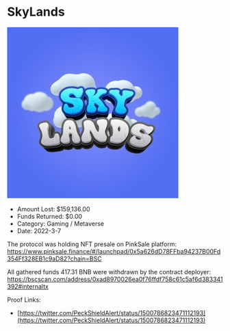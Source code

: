 # SkyLands
![SkyLands](/rektimages/SkyLands.png)
- Amount Lost: $159,136.00
- Funds Returned: $0.00
- Category: Gaming / Metaverse
- Date: 2022-3-7

The protocol was holding NFT presale on PinkSale platform:  
https://www.pinksale.finance/#/launchpad/0x5a626dD78FFba94237B00Fd354Ff328EB1c9aD82?chain=BSC  
  
All gathered funds 417.31 BNB were withdrawn by the contract deployer:  
https://bscscan.com/address/0xad8970026ea0f76ffdf758c61c5af6d383341392#internaltx


Proof Links:
- [https://twitter.com/PeckShieldAlert/status/1500786823471112193](https://twitter.com/PeckShieldAlert/status/1500786823471112193)


